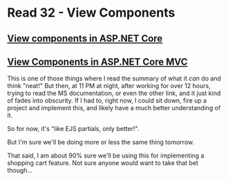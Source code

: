 # Read 32 - View Components

## [View components in ASP.NET Core](https://docs.microsoft.com/en-us/aspnet/core/mvc/views/view-components?view=aspnetcore-2.1)
## [View Components in ASP.NET Core MVC](https://mariusschulz.com/articles/view-components-in-asp-net-core-mvc)

This is one of those things where I read the summary of what it *can* do and think "neat!" But then, at 11 PM at night, after working for over 12 hours, trying to read the MS documentation, or even the other link, and it just kind of fades into obscurity. If I had to, right now, I could sit down, fire up a project and implement this, and likely have a much better understanding of it.

So for now, it's "like EJS partials, only better!".

But I'm sure we'll be doing more or less the same thing tomorrow.

That said, I am about 90% sure we'll be using this for implementing a shopping cart feature. Not sure anyone would want to take that bet though...